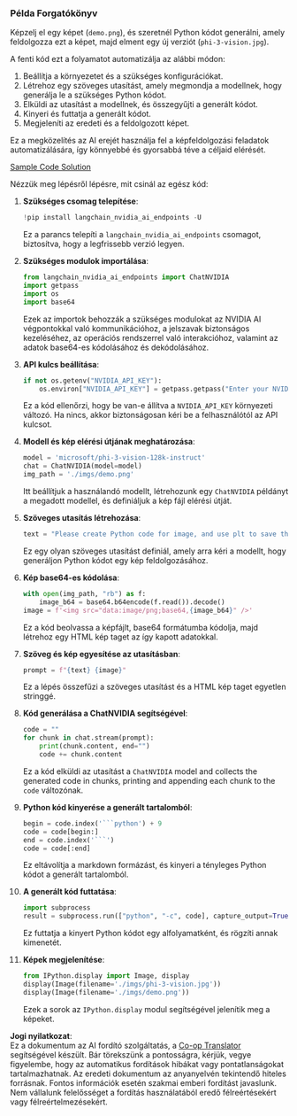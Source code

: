<!--
CO_OP_TRANSLATOR_METADATA:
{
  "original_hash": "a8de701a2f1eb12b1f82432288d709cf",
  "translation_date": "2025-05-09T19:57:56+00:00",
  "source_file": "md/02.Application/04.Vision/Phi3/E2E_Nvidia_NIM_Vision.md",
  "language_code": "hu"
}
-->
### Példa Forgatókönyv

Képzelj el egy képet (`demo.png`), és szeretnél Python kódot generálni, amely feldolgozza ezt a képet, majd elment egy új verziót (`phi-3-vision.jpg`).

A fenti kód ezt a folyamatot automatizálja az alábbi módon:

1. Beállítja a környezetet és a szükséges konfigurációkat.
2. Létrehoz egy szöveges utasítást, amely megmondja a modellnek, hogy generálja le a szükséges Python kódot.
3. Elküldi az utasítást a modellnek, és összegyűjti a generált kódot.
4. Kinyeri és futtatja a generált kódot.
5. Megjeleníti az eredeti és a feldolgozott képet.

Ez a megközelítés az AI erejét használja fel a képfeldolgozási feladatok automatizálására, így könnyebbé és gyorsabbá téve a céljaid elérését.

[Sample Code Solution](../../../../../../code/06.E2E/E2E_Nvidia_NIM_Phi3_Vision.ipynb)

Nézzük meg lépésről lépésre, mit csinál az egész kód:

1. **Szükséges csomag telepítése**:
    ```python
    !pip install langchain_nvidia_ai_endpoints -U
    ```  
    Ez a parancs telepíti a `langchain_nvidia_ai_endpoints` csomagot, biztosítva, hogy a legfrissebb verzió legyen.

2. **Szükséges modulok importálása**:
    ```python
    from langchain_nvidia_ai_endpoints import ChatNVIDIA
    import getpass
    import os
    import base64
    ```  
    Ezek az importok behozzák a szükséges modulokat az NVIDIA AI végpontokkal való kommunikációhoz, a jelszavak biztonságos kezeléséhez, az operációs rendszerrel való interakcióhoz, valamint az adatok base64-es kódolásához és dekódolásához.

3. **API kulcs beállítása**:
    ```python
    if not os.getenv("NVIDIA_API_KEY"):
        os.environ["NVIDIA_API_KEY"] = getpass.getpass("Enter your NVIDIA API key: ")
    ```  
    Ez a kód ellenőrzi, hogy be van-e állítva a `NVIDIA_API_KEY` környezeti változó. Ha nincs, akkor biztonságosan kéri be a felhasználótól az API kulcsot.

4. **Modell és kép elérési útjának meghatározása**:
    ```python
    model = 'microsoft/phi-3-vision-128k-instruct'
    chat = ChatNVIDIA(model=model)
    img_path = './imgs/demo.png'
    ```  
    Itt beállítjuk a használandó modellt, létrehozunk egy `ChatNVIDIA` példányt a megadott modellel, és definiáljuk a kép fájl elérési útját.

5. **Szöveges utasítás létrehozása**:
    ```python
    text = "Please create Python code for image, and use plt to save the new picture under imgs/ and name it phi-3-vision.jpg."
    ```  
    Ez egy olyan szöveges utasítást definiál, amely arra kéri a modellt, hogy generáljon Python kódot egy kép feldolgozásához.

6. **Kép base64-es kódolása**:
    ```python
    with open(img_path, "rb") as f:
        image_b64 = base64.b64encode(f.read()).decode()
    image = f'<img src="data:image/png;base64,{image_b64}" />'
    ```  
    Ez a kód beolvassa a képfájlt, base64 formátumba kódolja, majd létrehoz egy HTML kép taget az így kapott adatokkal.

7. **Szöveg és kép egyesítése az utasításban**:
    ```python
    prompt = f"{text} {image}"
    ```  
    Ez a lépés összefűzi a szöveges utasítást és a HTML kép taget egyetlen stringgé.

8. **Kód generálása a ChatNVIDIA segítségével**:
    ```python
    code = ""
    for chunk in chat.stream(prompt):
        print(chunk.content, end="")
        code += chunk.content
    ```  
    Ez a kód elküldi az utasítást a `ChatNVIDIA` model and collects the generated code in chunks, printing and appending each chunk to the `code` változónak.

9. **Python kód kinyerése a generált tartalomból**:
    ```python
    begin = code.index('```python') + 9  
    code = code[begin:]  
    end = code.index('```')
    code = code[:end]
    ```  
    Ez eltávolítja a markdown formázást, és kinyeri a tényleges Python kódot a generált tartalomból.

10. **A generált kód futtatása**:
    ```python
    import subprocess
    result = subprocess.run(["python", "-c", code], capture_output=True)
    ```  
    Ez futtatja a kinyert Python kódot egy alfolyamatként, és rögzíti annak kimenetét.

11. **Képek megjelenítése**:
    ```python
    from IPython.display import Image, display
    display(Image(filename='./imgs/phi-3-vision.jpg'))
    display(Image(filename='./imgs/demo.png'))
    ```  
    Ezek a sorok az `IPython.display` modul segítségével jelenítik meg a képeket.

**Jogi nyilatkozat**:  
Ez a dokumentum az AI fordító szolgáltatás, a [Co-op Translator](https://github.com/Azure/co-op-translator) segítségével készült. Bár törekszünk a pontosságra, kérjük, vegye figyelembe, hogy az automatikus fordítások hibákat vagy pontatlanságokat tartalmazhatnak. Az eredeti dokumentum az anyanyelvén tekintendő hiteles forrásnak. Fontos információk esetén szakmai emberi fordítást javaslunk. Nem vállalunk felelősséget a fordítás használatából eredő félreértésekért vagy félreértelmezésekért.